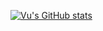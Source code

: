 [![Vu's GitHub stats](https://github-readme-stats.vercel.app/api?username=nphivu414)](https://github.com/nphivu414/github-readme-stats)